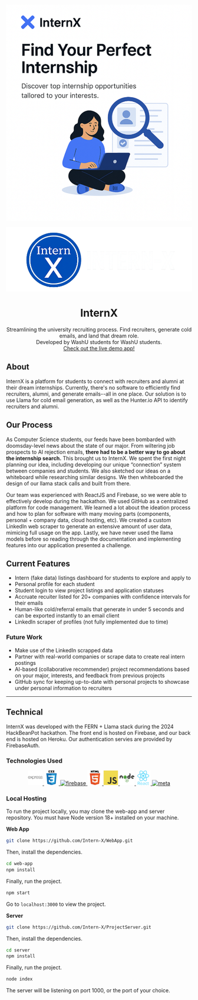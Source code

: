 <p align="center">
<img src="cover-image.png"></img>
</p>

<p align="center">
<img src="image1.png"></img>
</p>  

<p align="center">
  <h1 align="center">InternX</h1>

  <p align="center">
    Streamlining the university recruiting process. Find recruiters, generate cold emails, and land that dream role.
    <br> 
    Developed by WashU students for WashU students.
    <br>
    <a href="https://projx-hbp.web.app" target="_blank">Check out the live demo app!</a>  </p>
</p>

## About

InternX is a platform for students to connect with recruiters and alumni at their dream internships. Currently, there's no software to efficiently find recruiters, alumni, and generate emails--all in one place. Our solution is to use Llama for cold email generation, as well as the Hunter.io API to identify recruiters and alumni.


## Our Process 

As Computer Science students, our feeds have been bombarded with doomsday-level news about the state of our major. From wiltering job prospects to AI rejection emails, **there had to be a better way to go about the internship search.** This brought us to InternX. We spent the first night planning our idea, including developing our unique “connection” system between companies and students. We also sketched our ideas on a whiteboard while researching similar designs. We then whiteboarded the design of our llama stack calls and built from there.

Our team was experienced with ReactJS and Firebase, so we were able to effectively develop during the hackathon. We used GitHub as a centralized platform for code management. We learned a lot about the ideation process and how to plan for software with many moving parts (components, personal + company data, cloud hosting, etc). We created a custom LinkedIn web scraper to generate an extensive amount of user data, mimicing full usage on the app. Lastly, we have never used the llama models before so reading through the documentation and implementing features into our application presented a challenge.


## Current Features

- Intern (fake data) listings dashboard for students to explore and apply to
- Personal profile for each student
- Student login to view project listings and application statuses
- Accruate recuiter listed for 20+ companies with confidence intervals for their emails
- Human-like cold/referral emails that generate in under 5 seconds and can be exported instantly to an email client
- LinkedIn scraper of profiles (not fully implemented due to time)


### Future Work

- Make use of the LinkedIn scrapped data
- Partner with real-world companies or scrape data to create real intern postings
- AI-based (collaborative recommender) project recommendations based on your major, interests, and feedback from previous projects 
- GitHub sync for keeping up-to-date with personal projects to showcase under personal information to recruiters

<hr>

## Technical

InternX was developed with the FERN + Llama stack during the 2024 HackBeanPot hackathon. The front end is hosted on Firebase, and our back end is hosted on Heroku. Our authentication servies are provided by FirebaseAuth.

### Technologies Used
<div align="center">
  <p align="center"> 
    <a href="https://expressjs.com" target="_blank" rel="noreferrer"> 
      <img src="https://raw.githubusercontent.com/devicons/devicon/master/icons/express/express-original-wordmark.svg" alt="express" width="40" height="40"/> 
    </a>
    <a href="https://www.w3schools.com/css/" target="_blank" rel="noreferrer"> 
      <img src="https://raw.githubusercontent.com/devicons/devicon/master/icons/css3/css3-original-wordmark.svg" alt="css3" width="40" height="40"/> 
    </a>
    <a href="https://firebase.google.com/" target="_blank" rel="noreferrer"> 
      <img src="https://www.vectorlogo.zone/logos/firebase/firebase-icon.svg" alt="firebase" width="40" height="40"/> 
    </a>
    <a href="https://www.w3.org/html/" target="_blank" rel="noreferrer"> 
      <img src="https://raw.githubusercontent.com/devicons/devicon/master/icons/html5/html5-original-wordmark.svg" alt="html5" width="40" height="40"/> 
    </a>
    <a href="https://developer.mozilla.org/en-US/docs/Web/JavaScript" target="_blank" rel="noreferrer"> 
      <img src="https://raw.githubusercontent.com/devicons/devicon/master/icons/javascript/javascript-original.svg" alt="javascript" width="40" height="40"/> 
    </a>
    <a href="https://nodejs.org" target="_blank" rel="noreferrer"> 
      <img src="https://raw.githubusercontent.com/devicons/devicon/master/icons/nodejs/nodejs-original-wordmark.svg" alt="nodejs" width="40" height="40"/> 
    </a>
    <a href="https://reactjs.org/" target="_blank" rel="noreferrer"> 
      <img src="https://raw.githubusercontent.com/devicons/devicon/master/icons/react/react-original-wordmark.svg" alt="react" width="40" height="40"/> 
    </a>
    <a href="https://about.meta.com/" target="_blank" rel="noreferrer">
      <img src="https://upload.wikimedia.org/wikipedia/commons/5/51/Meta_Platforms_Inc._logo.svg" alt="meta" width="40" height="40"/>
    </a>
  </p>
</div>


### Local Hosting

To run the project locally, you may clone the web-app and server repository. You must have Node version 18+ installed on your machine.

**Web App**
```bash
git clone https://github.com/Intern-X/WebApp.git
```

Then, install the dependencies.

```bash
cd web-app
npm install
```

Finally, run the project.

```bash
npm start
```

Go to `localhost:3000` to view the project.

**Server**
```bash
git clone https://github.com/Intern-X/ProjectServer.git
```

Then, install the dependencies.

```bash
cd server
npm install
```

Finally, run the project.

```bash
node index
```

The server will be listening on port 1000, or the port of your choice.
